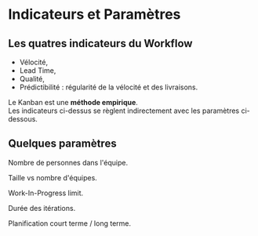 # Indicateurs et Paramètres

## Les quatres indicateurs du Workflow

* Vélocité,
* Lead Time,
* Qualité,
* Prédictibilité : régularité de la vélocité et des livraisons.

Le Kanban est une **méthode empirique**.  
Les indicateurs ci-dessus se règlent indirectement avec les paramètres ci-dessous.

## Quelques paramètres

Nombre de personnes dans l'équipe.

Taille vs nombre d'équipes.

Work-In-Progress limit.

Durée des itérations.

Planification court terme / long terme.

